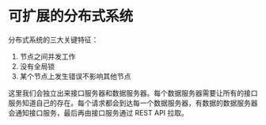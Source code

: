 # 可扩展的分布式系统

分布式系统的三大关键特征：

1. 节点之间并发工作
2. 没有全局锁
3. 某个节点上发生错误不影响其他节点

这里我们会独立出来接口服务器和数据服务器。每个数据服务器需要让所有的接口服务知道自己的存在。每个请求都会到达每一个数据服务器，有数据的数据服务器会通知接口服务，最后再由接口服务通过 REST API 拉取。